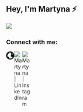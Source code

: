 ## Hey, I'm Martyna ⚡
<img src="https://thelonelytribalist.files.wordpress.com/2015/08/nointernet_dinogame_gif.gif" >

### Connect with me:

[<img align="left" alt="martynamarkiel.com" width="22px" src="https://raw.githubusercontent.com/iconic/open-iconic/master/svg/globe.svg" />][website]
[<img align="left" alt="Martyna | LinkedIn" width="22px" src="https://cdn.jsdelivr.net/npm/simple-icons@v3/icons/linkedin.svg" />][linkedin]
[<img align="left" alt="Martyna | Instagram" width="22px" src="https://cdn.jsdelivr.net/npm/simple-icons@v3/icons/instagram.svg" />][instagram]

[website]: www.martynamarkiel.com
[instagram]: https://instagram.com/mrtn.a
[linkedin]: https://linkedin.com/in/markiel
